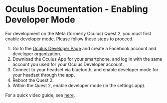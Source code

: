 Oculus Documentation - Enabling Developer Mode
========
For development on the Meta (formerly Oculus) Quest 2, you must first enable developer mode. Please follow these steps to proceed.

1. Go to the [Oculus Developer Page](https://developer.oculus.com/sign-up/) and create a Facebook account and developer organization.
2. Download the Oculus App for your smartphone, and log in with the same account you used for your Oculus Developer account.
3. Connect to your headset via bluetooth, and enable developer mode for your headset through the app.
4. Reboot the Quest 2.
5. Within the Quest 2, enable developer mode (in the settings app).

For a quick video guide, see [here](https://www.youtube.com/watch?v=mxzkVtrUWzc).